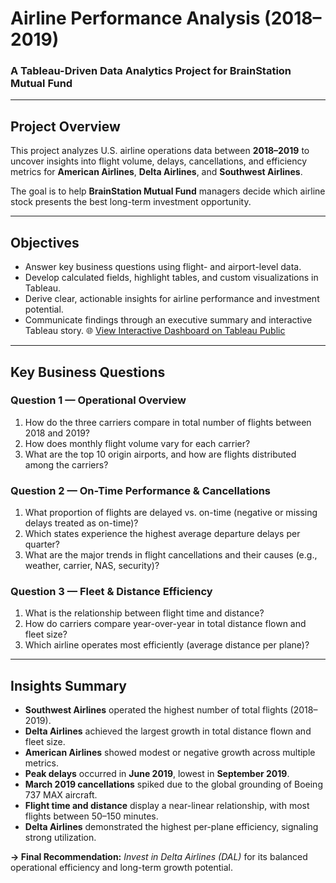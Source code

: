 # Airline Performance Analysis (2018–2019)
### A Tableau-Driven Data Analytics Project for BrainStation Mutual Fund

---

## Project Overview
This project analyzes U.S. airline operations data between **2018–2019** to uncover insights into flight volume, delays, cancellations, and efficiency metrics for **American Airlines**, **Delta Airlines**, and **Southwest Airlines**.

The goal is to help **BrainStation Mutual Fund** managers decide which airline stock presents the best long-term investment opportunity.

---

## Objectives

- Answer key business questions using flight- and airport-level data.  
- Develop calculated fields, highlight tables, and custom visualizations in Tableau.  
- Derive clear, actionable insights for airline performance and investment potential.  
- Communicate findings through an executive summary and interactive Tableau story.
🌐 [View Interactive Dashboard on Tableau Public](https://public.tableau.com/views/Assignment_2_17597066088080/Dashboard1?:language=en-GB&publish=yes&:sid=&:redirect=auth&:display_count=n&:origin=viz_share_link)
---

## Key Business Questions

### **Question 1 — Operational Overview**
1. How do the three carriers compare in total number of flights between 2018 and 2019?  
2. How does monthly flight volume vary for each carrier?  
3. What are the top 10 origin airports, and how are flights distributed among the carriers?

### **Question 2 — On-Time Performance & Cancellations**
1. What proportion of flights are delayed vs. on-time (negative or missing delays treated as on-time)?  
2. Which states experience the highest average departure delays per quarter?  
3. What are the major trends in flight cancellations and their causes (e.g., weather, carrier, NAS, security)?

### **Question 3 — Fleet & Distance Efficiency**
1. What is the relationship between flight time and distance?  
2. How do carriers compare year-over-year in total distance flown and fleet size?  
3. Which airline operates most efficiently (average distance per plane)?

---

## Insights Summary

- **Southwest Airlines** operated the highest number of total flights (2018–2019).  
- **Delta Airlines** achieved the largest growth in total distance flown and fleet size.  
- **American Airlines** showed modest or negative growth across multiple metrics.  
- **Peak delays** occurred in **June 2019**, lowest in **September 2019**.  
- **March 2019 cancellations** spiked due to the global grounding of Boeing 737 MAX aircraft.  
- **Flight time and distance** display a near-linear relationship, with most flights between 50–150 minutes.  
- **Delta Airlines** demonstrated the highest per-plane efficiency, signaling strong utilization.


**→ Final Recommendation:** *Invest in Delta Airlines (DAL)* for its balanced operational efficiency and long-term growth potential.

